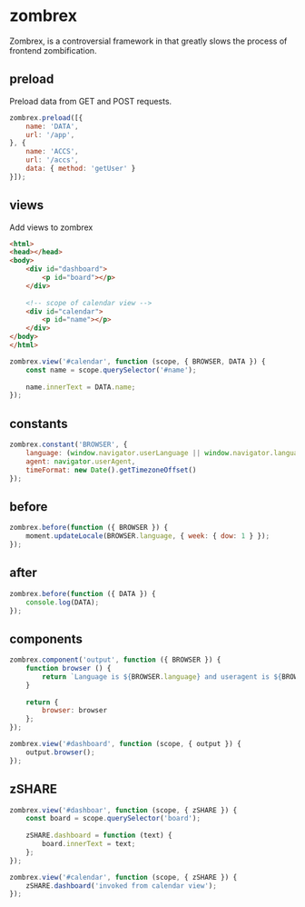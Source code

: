 # zombrex
Zombrex, is a controversial framework in that greatly slows the process of frontend zombification.

## preload
Preload data from GET and POST requests.

```javascript 
zombrex.preload([{
    name: 'DATA',
    url: '/app',
}, {
    name: 'ACCS',
    url: '/accs',
    data: { method: 'getUser' }
}]);
```

## views
Add views to zombrex

```html
<html>
<head></head>
<body>
    <div id="dashboard">
        <p id="board"></p>
    </div>
    
    <!-- scope of calendar view -->
    <div id="calendar">
        <p id="name"></p>
    </div>
</body>
</html>
```

```javascript 
zombrex.view('#calendar', function (scope, { BROWSER, DATA }) {    
    const name = scope.querySelector('#name');
    
    name.innerText = DATA.name; 
});
```

## constants

```javascript 
zombrex.constant('BROWSER', {
    language: (window.navigator.userLanguage || window.navigator.language).substring(0, 2),
    agent: navigator.userAgent,
    timeFormat: new Date().getTimezoneOffset()
});
```

## before 

```javascript 
zombrex.before(function ({ BROWSER }) {
    moment.updateLocale(BROWSER.language, { week: { dow: 1 } });
});
```

## after 

```javascript 
zombrex.before(function ({ DATA }) {
    console.log(DATA);
});
```

## components

```javascript 
zombrex.component('output', function ({ BROWSER }) { 
    function browser () {
        return `Language is ${BROWSER.language} and useragent is ${BROWSER.agent}`;
    }
    
    return {
        browser: browser
    };
});    
```

```javascript 
zombrex.view('#dashboard', function (scope, { output }) {    
    output.browser();
});
```

## zSHARE 

```javascript 
zombrex.view('#dashboar', function (scope, { zSHARE }) {    
    const board = scope.querySelector('board');
    
    zSHARE.dashboard = function (text) {
        board.innerText = text; 
    };
});
```

```javascript 
zombrex.view('#calendar', function (scope, { zSHARE }) {    
    zSHARE.dashboard('invoked from calendar view');
});
```

